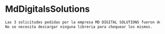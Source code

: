 # MdDigitalsSolutions


```bash
Las 3 solicitudes pedidas por la empresa MD DIGITAL SOLUTIONS fueron desarollados en Html, Css, Js.
No se necesita descargar ninguna libreria para chequear los mismos.
```
